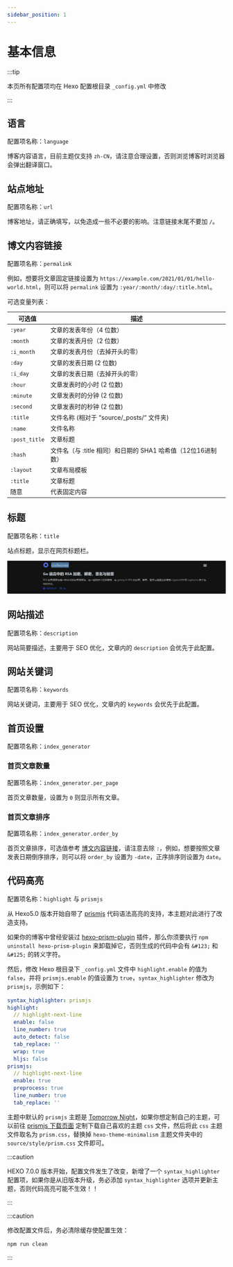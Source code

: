 ```yaml
---
sidebar_position: 1
---
```


# 基本信息

:::tip

本页所有配置项均在 Hexo 配置根目录 `_config.yml` 中修改

:::

## 语言

配置项名称：`language`

博客内容语言，目前主题仅支持 `zh-CN`，请注意合理设置，否则浏览博客时浏览器会弹出翻译窗口。

## 站点地址

配置项名称：`url`

博客地址，请正确填写，以免造成一些不必要的影响。注意链接末尾不要加 `/`。

## 博文内容链接

配置项名称：`permalink`

例如，想要将文章固定链接设置为 `https://example.com/2021/01/01/hello-world.html`，则可以将 `permalink` 设置为 `:year/:month/:day/:title.html`。

可选变量列表：

| 可选值           | 描述                                      |
|---------------|-----------------------------------------|
| `:year`       | 文章的发表年份（4 位数）                           |
| `:month`      | 文章的发表月份（2 位数）                           |
| `:i_month`    | 文章的发表月份（去掉开头的零）                         |
| `:day`        | 文章的发表日期 (2 位数)                          |
| `:i_day`      | 文章的发表日期（去掉开头的零）                         |
| `:hour`       | 文章发表时的小时 (2 位数)                         |
| `:minute`     | 文章发表时的分钟 (2 位数)                         |
| `:second`     | 文章发表时的秒钟 (2 位数)                         |
| `:title`      | 文件名称 (相对于 “source/_posts/“ 文件夹)         |
| `:name`       | 文件名称                                    |
| `:post_title` | 文章标题                                    |
| `:hash`       | 文件名（与 :title 相同）和日期的 SHA1 哈希值（12位16进制数） |
| `:layout`     | 文章布局模板                                  |
| `:title`      | 文章标题                                    |
| 随意            | 代表固定内容                                  |

## 标题

配置项名称：`title`

站点标题，显示在网页标题栏。

![网站标题](./img/title.png)

## 网站描述

配置项名称：`description`

网站简要描述，主要用于 SEO 优化，文章内的 `description` 会优先于此配置。

## 网站关键词

配置项名称：`keywords`

网站关键词，主要用于 SEO 优化，文章内的 `keywords` 会优先于此配置。


## 首页设置

配置项名称：`index_generator`

### 首页文章数量

配置项名称：`index_generator.per_page`

首页文章数量，设置为 `0` 则显示所有文章。

### 首页文章排序

配置项名称：`index_generator.order_by`

首页文章排序，可选值参考 [博文内容链接](#博文内容链接)，请注意去除 `:`，例如，想要按照文章发表日期倒序排序，则可以将 `order_by` 设置为 `-date`，正序排序则设置为 `date`。


## 代码高亮

配置项名称：`highlight` 与 `prismjs`

从 Hexo5.0 版本开始自带了 [prismjs](https://prismjs.com/download.html) 代码语法高亮的支持，本主题对此进行了改造支持。

如果你的博客中曾经安装过 [hexo-prism-plugin](https://github.com/ele828/hexo-prism-plugin) 插件，那么你须要执行 `npm uninstall hexo-prism-plugin` 来卸载掉它，否则生成的代码中会有 `&#123;` 和 `&#125;` 的转义字符。

然后，修改 Hexo 根目录下 `_config.yml` 文件中 `highlight.enable` 的值为 `false`，并将 `prismjs.enable` 的值设置为 `true`，`syntax_highlighter` 修改为 `prismjs`，示例如下：

```yml title="_config.yml"
syntax_highlighter: prismjs
highlight:
  // highlight-next-line
  enable: false
  line_number: true
  auto_detect: false
  tab_replace: ''
  wrap: true
  hljs: false
prismjs:
  // highlight-next-line
  enable: true
  preprocess: true
  line_number: true
  tab_replace: ''
```

主题中默认的 `prismjs` 主题是 [Tomorrow Night](https://prismjs.com/download.html#themes=prism-tomorrow)，如果你想定制自己的主题，可以前往 [prismjs 下载页面](https://prismjs.com/download.html) 定制下载自己喜欢的主题 `css` 文件，然后将此 `css` 主题文件取名为 `prism.css`，替换掉 `hexo-theme-minimalism` 主题文件夹中的 `source/style/prism.css` 文件即可。

:::caution

HEXO 7.0.0 版本开始，配置文件发生了改变，新增了一个 `syntax_highlighter` 配置项，如果你是从旧版本升级，务必添加 `syntax_highlighter` 选项并更新主题，否则代码高亮可能不生效！！

:::

:::caution

修改配置文件后，务必清除缓存使配置生效：

```bash npm2yarn
npm run clean
```

:::
